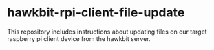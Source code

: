 # hawkbit-rpi-client-file-update
This repository includes instructions about updating files on our target raspberry pi client device from the hawkbit server.
